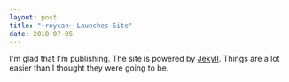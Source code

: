 ```yaml
---
layout: post
title: "~roycan~ Launches Site"
date: 2018-07-05
---
```


I'm glad that I'm publishing. The site is powered by [Jekyll](http://jekyllrb.com). Things are a lot easier than I thought they were going to be. 
